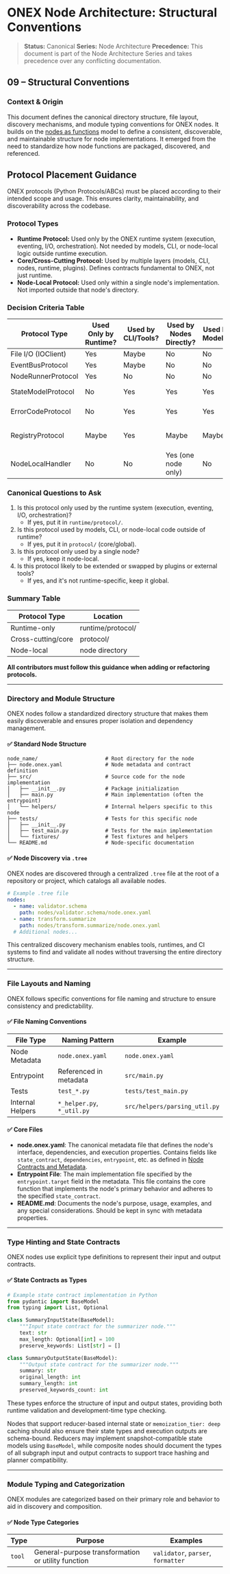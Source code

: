 <!-- === OmniNode:Metadata ===
metadata_version: 0.1.0
protocol_version: 1.1.0
owner: OmniNode Team
copyright: OmniNode Team
schema_version: 1.1.0
name: structural_conventions.md
version: 1.0.0
uuid: '9a32f869-3a7d-4b18-828f-fbb0682a158a'
author: OmniNode Team
created_at: '2025-05-22T14:03:21.847030'
last_modified_at: '2025-05-22T18:33:30.869375'
description: Stamped by ONEX
state_contract: state_contract://default
lifecycle: active
hash: '0000000000000000000000000000000000000000000000000000000000000000'
entrypoint:
  type: python
  target: structural_conventions.md
runtime_language_hint: python>=3.11
namespace: onex.stamped.structural_conventions
meta_type: tool
trust_score: null
tags: null
capabilities: null
protocols_supported: null
base_class: null
dependencies: null
inputs: null
outputs: null
environment: null
license: null
signature_block: null
x_extensions: {}
testing: null
os_requirements: null
architectures: null
container_image_reference: null
compliance_profiles: []
data_handling_declaration: null
logging_config: null
source_repository: null
<!-- === /OmniNode:Metadata === -->


# ONEX Node Architecture: Structural Conventions

> **Status:** Canonical
> **Series:** Node Architecture
> **Precedence:** This document is part of the Node Architecture Series and takes precedence over any conflicting documentation.

## 09 – Structural Conventions

### Context & Origin

This document defines the canonical directory structure, file layout, discovery mechanisms, and module typing conventions for ONEX nodes. It builds on the [nodes as functions](./index.md) model to define a consistent, discoverable, and maintainable structure for node implementations. It emerged from the need to standardize how node functions are packaged, discovered, and referenced.

## Protocol Placement Guidance

ONEX protocols (Python Protocols/ABCs) must be placed according to their intended scope and usage. This ensures clarity, maintainability, and discoverability across the codebase.

### Protocol Types
- **Runtime Protocol:** Used only by the ONEX runtime system (execution, eventing, I/O, orchestration). Not needed by models, CLI, or node-local logic outside runtime execution.
- **Core/Cross-Cutting Protocol:** Used by multiple layers (models, CLI, nodes, runtime, plugins). Defines contracts fundamental to ONEX, not just runtime.
- **Node-Local Protocol:** Used only within a single node's implementation. Not imported outside that node's directory.

### Decision Criteria Table
| Protocol Type         | Used Only by Runtime? | Used by CLI/Tools? | Used by Nodes Directly? | Used by Models? | Location                        |
|-----------------------|----------------------|--------------------|------------------------|-----------------|----------------------------------|
| File I/O (IOClient)   | Yes                  | Maybe              | No                     | No              | runtime/protocol/                |
| EventBusProtocol      | Yes                  | Maybe              | No                     | No              | runtime/protocol/                |
| NodeRunnerProtocol    | Yes                  | No                 | No                     | No              | runtime/protocol/                |
| StateModelProtocol    | No                   | Yes                | Yes                    | Yes             | protocol/ (core/global)          |
| ErrorCodeProtocol     | No                   | Yes                | Yes                    | Yes             | protocol/ (core/global)          |
| RegistryProtocol      | Maybe                | Yes                | Maybe                  | Maybe           | protocol/ (core/global) if shared|
| NodeLocalHandler      | No                   | No                 | Yes (one node only)    | No              | node directory                   |

### Canonical Questions to Ask
1. Is this protocol only used by the runtime system (execution, eventing, I/O, orchestration)?
   - If yes, put it in `runtime/protocol/`.
2. Is this protocol used by models, CLI, or node-local code outside of runtime?
   - If yes, put it in `protocol/` (core/global).
3. Is this protocol only used by a single node?
   - If yes, keep it node-local.
4. Is this protocol likely to be extended or swapped by plugins or external tools?
   - If yes, and it's not runtime-specific, keep it global.

### Summary Table
| Protocol Type         | Location                        |
|----------------------|---------------------------------|
| Runtime-only         | runtime/protocol/               |
| Cross-cutting/core   | protocol/                       |
| Node-local           | node directory                  |

**All contributors must follow this guidance when adding or refactoring protocols.**

---

### Directory and Module Structure

ONEX nodes follow a standardized directory structure that makes them easily discoverable and ensures proper isolation and dependency management.

#### ✅ Standard Node Structure

```
node_name/                      # Root directory for the node
├── node.onex.yaml              # Node metadata and contract definition
├── src/                        # Source code for the node implementation
│   ├── __init__.py             # Package initialization
│   ├── main.py                 # Main implementation (often the entrypoint)
│   └── helpers/                # Internal helpers specific to this node
├── tests/                      # Tests for this specific node
│   ├── __init__.py
│   ├── test_main.py            # Tests for the main implementation
│   └── fixtures/               # Test fixtures and helpers
└── README.md                   # Node-specific documentation
```

#### ✅ Node Discovery via `.tree`

ONEX nodes are discovered through a centralized `.tree` file at the root of a repository or project, which catalogs all available nodes.

```yaml
# Example .tree file
nodes:
  - name: validator.schema
    path: nodes/validator.schema/node.onex.yaml
  - name: transform.summarize
    path: nodes/transform.summarize/node.onex.yaml
  # Additional nodes...
```

This centralized discovery mechanism enables tools, runtimes, and CI systems to find and validate all nodes without traversing the entire directory structure.

---

### File Layouts and Naming

ONEX follows specific conventions for file naming and structure to ensure consistency and predictability.

#### ✅ File Naming Conventions

| File Type        | Naming Pattern              | Example                       |
|------------------|-----------------------------|------------------------------ |
| Node Metadata    | `node.onex.yaml`            | `node.onex.yaml`              |
| Entrypoint       | Referenced in metadata      | `src/main.py`                 |
| Tests            | `test_*.py`                 | `tests/test_main.py`          |
| Internal Helpers | `*_helper.py`, `*_util.py`  | `src/helpers/parsing_util.py` |

#### ✅ Core Files

* **node.onex.yaml**: The canonical metadata file that defines the node's interface, dependencies, and execution properties. Contains fields like `state_contract`, `dependencies`, `entrypoint`, etc. as defined in [Node Contracts and Metadata](./node_contracts.md).
* **Entrypoint File**: The main implementation file specified by the `entrypoint.target` field in the metadata. This file contains the core function that implements the node's primary behavior and adheres to the specified `state_contract`.
* **README.md**: Documents the node's purpose, usage, examples, and any special considerations. Should be kept in sync with metadata properties.

---

### Type Hinting and State Contracts

ONEX nodes use explicit type definitions to represent their input and output contracts.

#### ✅ State Contracts as Types

```python
# Example state contract implementation in Python
from pydantic import BaseModel
from typing import List, Optional

class SummaryInputState(BaseModel):
    """Input state contract for the summarizer node."""
    text: str
    max_length: Optional[int] = 100
    preserve_keywords: List[str] = []

class SummaryOutputState(BaseModel):
    """Output state contract for the summarizer node."""
    summary: str
    original_length: int
    summary_length: int
    preserved_keywords_count: int
```

These types enforce the structure of input and output states, providing both runtime validation and development-time type checking.

Nodes that support reducer-based internal state or `memoization_tier: deep` caching should also ensure their state types and execution outputs are schema-bound. Reducers may implement snapshot-compatible state models using `BaseModel`, while composite nodes should document the types of all subgraph input and output contracts to support trace hashing and planner compatibility.

---

### Module Typing and Categorization

ONEX modules are categorized based on their primary role and behavior to aid in discovery and composition.

#### ✅ Node Type Categories

| Type          | Purpose                                            | Examples                           |
|---------------|----------------------------------------------------|------------------------------------|
| `tool`        | General-purpose transformation or utility function | `validator`, `parser`, `formatter`

